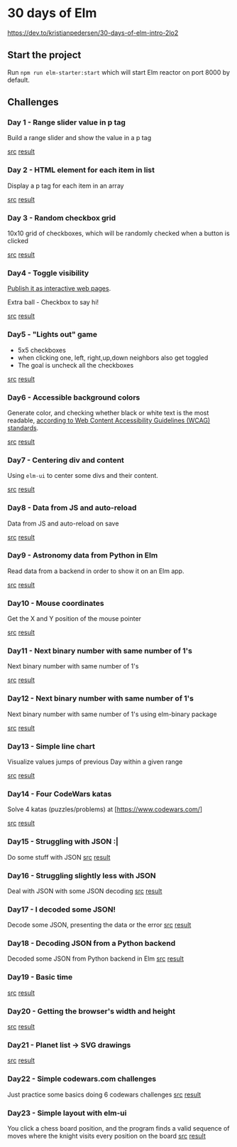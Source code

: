 # 30 days of Elm

https://dev.to/kristianpedersen/30-days-of-elm-intro-2lo2

## Start the project
Run ```npm run elm-starter:start``` which will start Elm reactor on port 8000 by default. 

## Challenges
### Day 1 - Range slider value in p tag

Build a range slider and show the value in a p tag

[src](src/Day1.elm) [result](https://jmtalarn.github.io/30-days-of-elm/day1)

### Day 2 - HTML element for each item in list

Display a p tag for each item in an array

[src](src/Day2.elm) [result](https://jmtalarn.github.io/30-days-of-elm/day2)

### Day 3 - Random checkbox grid

10x10 grid of checkboxes, which will be randomly checked when a button is clicked

[src](src/Day3.elm) [result](https://jmtalarn.github.io/30-days-of-elm/day3)

### Day4 - Toggle visibility

[Publish it as interactive web pages](readme.md).

Extra ball - Checkbox to say hi!

[src](src/Day4.elm) [result](https://jmtalarn.github.io/30-days-of-elm/day4)

### Day5 - "Lights out" game
* 5x5 checkboxes 
* when clicking one, left, right,up,down neighbors also get toggled
* The goal is uncheck all the checkboxes

[src](src/Day5.elm) [result](https://jmtalarn.github.io/30-days-of-elm/day5)

### Day6 - Accessible background colors
Generate color, and checking whether black or white text is the most readable, [according to Web Content Accessibility Guidelines (WCAG) standards](https://www.w3.org/TR/UNDERSTANDING-WCAG20/conformance.html#uc-levels-head).

[src](src/Day6.elm) [result](https://jmtalarn.github.io/30-days-of-elm/day6)

### Day7 - Centering div and content
Using ```elm-ui``` to center some divs and their content.

[src](src/Day7.elm) [result](https://jmtalarn.github.io/30-days-of-elm/day7)

### Day8 - Data from JS and auto-reload
Data from JS and auto-reload on save

[src](src/Day8.elm) [result](https://jmtalarn.github.io/30-days-of-elm/day8)

### Day9 - Astronomy data from Python in Elm
Read data from a backend in order to show it on an Elm app.

[src](src/Day9.elm) [result](https://jmtalarn.github.io/30-days-of-elm/day9)

### Day10 - Mouse coordinates
Get the X and Y position of the mouse pointer

[src](src/Day10.elm) [result](https://jmtalarn.github.io/30-days-of-elm/day10)


### Day11 - Next binary number with same number of 1's
Next binary number with same number of 1's

[src](src/Day11.elm) [result](https://jmtalarn.github.io/30-days-of-elm/day11)


### Day12 - Next binary number with same number of 1's
Next binary number with same number of 1's using elm-binary package

[src](src/Day12.elm) [result](https://jmtalarn.github.io/30-days-of-elm/day12)

### Day13 - Simple line chart
Visualize values jumps of previous Day within a given range

[src](src/Day13.elm) [result](https://jmtalarn.github.io/30-days-of-elm/day13)

### Day14 - Four CodeWars katas
Solve 4 katas (puzzles/problems) at [https://www.codewars.com/] 

[src](src/Day14.elm) [result](https://jmtalarn.github.io/30-days-of-elm/day14)

### Day15 - Struggling with JSON :|
Do some stuff with JSON
[src](src/Day15.elm) [result](https://jmtalarn.github.io/30-days-of-elm/day15)

### Day16 - Struggling slightly less with JSON
Deal with JSON with some JSON decoding
[src](src/Day16.elm) [result](https://jmtalarn.github.io/30-days-of-elm/day16)

### Day17 - I decoded some JSON!
Decode some JSON, presenting the data or the error
[src](src/Day17.elm) [result](https://jmtalarn.github.io/30-days-of-elm/day17)

### Day18 - Decoding JSON from a Python backend
Decoded some JSON from Python backend in Elm
[src](src/Day18.elm) [result](https://jmtalarn.github.io/30-days-of-elm/day18)

### Day19 - Basic time
[src](src/Day19.elm) [result](https://jmtalarn.github.io/30-days-of-elm/day19)

### Day20 - Getting the browser's width and height
[src](src/Day20.elm) [result](https://jmtalarn.github.io/30-days-of-elm/day20)

### Day21 - Planet list -> SVG drawings
[src](src/Day21.elm) [result](https://jmtalarn.github.io/30-days-of-elm/day21)

### Day22 - Simple codewars.com challenges
Just practice some basics doing 6 codewars challenges
[src](src/Day22.elm) [result](https://jmtalarn.github.io/30-days-of-elm/day22)

### Day23 - Simple layout with elm-ui
You click a chess board position, and the program finds a valid sequence of moves where the knight visits every position on the board
[src](src/Day23.elm) [result](https://jmtalarn.github.io/30-days-of-elm/day23)
